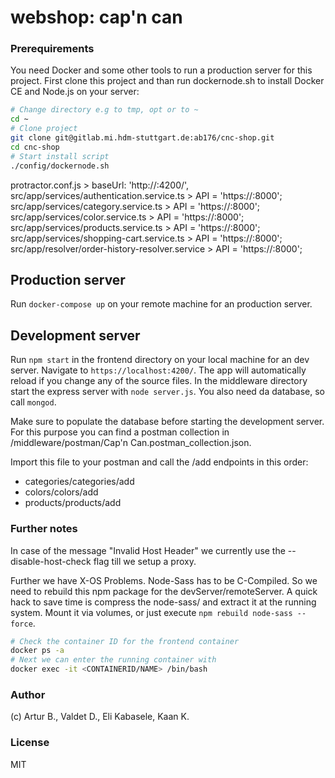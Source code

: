 # **webshop: cap'n can** #

### Prerequirements ###
You need Docker and some other tools to run a production server for this project. First clone this project and than run dockernode.sh to install Docker CE and Node.js on your
server:

```bash
# Change directory e.g to tmp, opt or to ~
cd ~
# Clone project
git clone git@gitlab.mi.hdm-stuttgart.de:ab176/cnc-shop.git
cd cnc-shop
# Start install script
./config/dockernode.sh
```

protractor.conf.js > baseUrl: 'http://<IP>:4200/',
src/app/services/authentication.service.ts  > API = 'https://<IP>:8000';
src/app/services/category.service.ts  > API = 'https://<IP>:8000';
src/app/services/color.service.ts  > API = 'https://<IP>:8000';
src/app/services/products.service.ts  > API = 'https://<IP>:8000';
src/app/services/shopping-cart.service.ts  > API = 'https://<IP>:8000';
src/app/resolver/order-history-resolver.service  > API = 'https://<IP>:8000';


## Production server

Run `docker-compose up` on your remote machine for an production server.


## Development server

Run `npm start` in the frontend directory on your local machine for an dev server. Navigate to `https://localhost:4200/`. The app will automatically reload if you change any of the source files.
In the middleware directory start the express server with `node server.js`.
You also need da database, so call `mongod`.

Make sure to populate the database before starting the development server. For this purpose you can find a postman collection in /middleware/postman/Cap'n Can.postman_collection.json.

Import this file to your postman and call the /add endpoints in this order:
* categories/categories/add
* colors/colors/add
* products/products/add


### Further notes ###
In case of the message "Invalid Host Header" we currently use the
--disable-host-check flag till we setup a proxy.

Further we have X-OS Problems. Node-Sass has to be C-Compiled. So we
need to rebuild this npm package for the devServer/remoteServer. A quick hack
to save time is compress the node-sass/ and extract it at the running system.
Mount it via volumes, or just execute `npm rebuild node-sass --force`.

```bash
# Check the container ID for the frontend container
docker ps -a
# Next we can enter the running container with
docker exec -it <CONTAINERID/NAME> /bin/bash
```


### Author ###
(c) Artur B., Valdet D., Eli Kabasele, Kaan K.

### License ###
MIT
